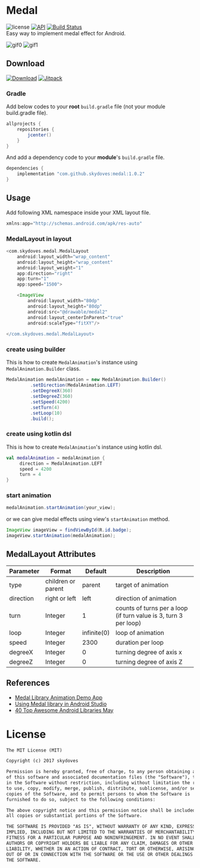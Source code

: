 # Medal
![license](https://img.shields.io/badge/license-MIT%20License-blue.svg)
[![API](https://img.shields.io/badge/API-15%2B-brightgreen.svg?style=flat)](https://android-arsenal.com/api?level=15)
[![Build Status](https://travis-ci.org/skydoves/Medal.svg?branch=master)](https://travis-ci.org/skydoves/Medal) </br>
Easy way to implement medal effect for Android. <br>

![gif0](https://user-images.githubusercontent.com/24237865/53583922-e3ebfa80-3bc5-11e9-8870-69b7e0ca40a3.gif)
![gif1](https://user-images.githubusercontent.com/24237865/53583925-e4849100-3bc5-11e9-9e2d-2f95568dd63c.gif)

## Download
[![Download](https://api.bintray.com/packages/devmagician/maven/medal/images/download.svg)](https://bintray.com/devmagician/maven/medal/_latestVersion)
[![Jitpack](https://jitpack.io/v/skydoves/Medal.svg)](https://jitpack.io/#skydoves/Medal)

### Gradle
Add below codes to your **root** `build.gradle` file (not your module build.gradle file).
```gradle
allprojects {
    repositories {
        jcenter()
    }
}
```

And add a dependency code to your **module**'s `build.gradle` file.

```gradle
dependencies {
    implementation "com.github.skydoves:medal:1.0.2"
}
```

## Usage
Add following XML namespace inside your XML layout file.

```gradle
xmlns:app="http://schemas.android.com/apk/res-auto"
```

### MedalLayout in layout
```gradle
<com.skydoves.medal.MedalLayout
    android:layout_width="wrap_content"
    android:layout_height="wrap_content"
    android:layout_weight="1"
    app:direction="right"
    app:turn="1"
    app:speed="1500">

    <ImageView
        android:layout_width="80dp"
        android:layout_height="80dp"
        android:src="@drawable/medal2"
        android:layout_centerInParent="true"
        android:scaleType="fitXY"/>
  
</com.skydoves.medal.MedalLayout>
```

### create using builder
This is how to create `MedalAnimation`'s instance using `MedalAnimation.Builder` class.
```java
MedalAnimation medalAnimation = new MedalAnimation.Builder()
         .setDirection(MedalAnimation.LEFT)
         .setDegreeX(360)
         .setDegreeZ(360)
         .setSpeed(4200)
         .setTurn(4)
         .setLoop(10)
         .build();
```

### create using kotlin dsl
This is how to create `MedalAnimation`'s instance using kotlin dsl.
```kotlin 
val medalAnimation = medalAnimation {
     direction = MedalAnimation.LEFT
     speed = 4200
     turn = 4
}
```

### start animation
```java
medalAnimation.startAnimation(your_view);
```

or we can give medal effects using view's `startAnimation` method.

```java
ImageView imageView = findViewById(R.id.badge);
imageView.startAnimation(medalAnimation);
```

## MedalLayout Attributes
Parameter  |  Format  |  Default  |  Description
--- | --- | --- | ---
type | children or parent | parent | target of animation
direction | right or left | left | direction of animation
turn | Integer | 1 | counts of turns per a loop (if turn value is 3, turn 3 per loop)
loop | Integer | infinite(0) | loop of animation
speed | Integer | 2300 | duration per loop
degreeX | Integer | 0 |  turning degree of axis x
degreeZ | Integer | 0 | turning degree of axis Z

## References
- [Medal Library Animation Demo App](http://www.digitalmirko.com/androidMedalLibraryAnimationDemoApp.html)
- [Using Medal library in Android Studio](https://www.youtube.com/watch?v=ohUWduZTZ-Y)
- [40 Top Awesome Android Libraries May](https://medium.com/pongploydev/top-android-libraries-may-september-2017-for-android-developer-library-github-280859685963)

# License
```xml
The MIT License (MIT)

Copyright (c) 2017 skydoves

Permission is hereby granted, free of charge, to any person obtaining a copy
of this software and associated documentation files (the "Software"), to deal
in the Software without restriction, including without limitation the rights
to use, copy, modify, merge, publish, distribute, sublicense, and/or sell
copies of the Software, and to permit persons to whom the Software is
furnished to do so, subject to the following conditions:

The above copyright notice and this permission notice shall be included in
all copies or substantial portions of the Software.

THE SOFTWARE IS PROVIDED "AS IS", WITHOUT WARRANTY OF ANY KIND, EXPRESS OR
IMPLIED, INCLUDING BUT NOT LIMITED TO THE WARRANTIES OF MERCHANTABILITY,
FITNESS FOR A PARTICULAR PURPOSE AND NONINFRINGEMENT. IN NO EVENT SHALL THE
AUTHORS OR COPYRIGHT HOLDERS BE LIABLE FOR ANY CLAIM, DAMAGES OR OTHER
LIABILITY, WHETHER IN AN ACTION OF CONTRACT, TORT OR OTHERWISE, ARISING FROM,
OUT OF OR IN CONNECTION WITH THE SOFTWARE OR THE USE OR OTHER DEALINGS IN
THE SOFTWARE.
```
